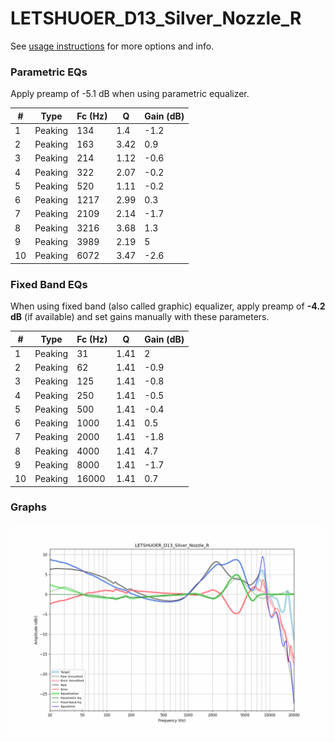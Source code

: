 # LETSHUOER_D13_Silver_Nozzle_R
See [usage instructions](https://github.com/jaakkopasanen/AutoEq#usage) for more options and info.

### Parametric EQs
Apply preamp of -5.1 dB when using parametric equalizer.

|   # | Type    |   Fc (Hz) |    Q |   Gain (dB) |
|-----|---------|-----------|------|-------------|
|   1 | Peaking |       134 | 1.4  |        -1.2 |
|   2 | Peaking |       163 | 3.42 |         0.9 |
|   3 | Peaking |       214 | 1.12 |        -0.6 |
|   4 | Peaking |       322 | 2.07 |        -0.2 |
|   5 | Peaking |       520 | 1.11 |        -0.2 |
|   6 | Peaking |      1217 | 2.99 |         0.3 |
|   7 | Peaking |      2109 | 2.14 |        -1.7 |
|   8 | Peaking |      3216 | 3.68 |         1.3 |
|   9 | Peaking |      3989 | 2.19 |         5   |
|  10 | Peaking |      6072 | 3.47 |        -2.6 |

### Fixed Band EQs
When using fixed band (also called graphic) equalizer, apply preamp of **-4.2 dB** (if available) and set gains manually with these parameters.

|   # | Type    |   Fc (Hz) |    Q |   Gain (dB) |
|-----|---------|-----------|------|-------------|
|   1 | Peaking |        31 | 1.41 |         2   |
|   2 | Peaking |        62 | 1.41 |        -0.9 |
|   3 | Peaking |       125 | 1.41 |        -0.8 |
|   4 | Peaking |       250 | 1.41 |        -0.5 |
|   5 | Peaking |       500 | 1.41 |        -0.4 |
|   6 | Peaking |      1000 | 1.41 |         0.5 |
|   7 | Peaking |      2000 | 1.41 |        -1.8 |
|   8 | Peaking |      4000 | 1.41 |         4.7 |
|   9 | Peaking |      8000 | 1.41 |        -1.7 |
|  10 | Peaking |     16000 | 1.41 |         0.7 |

### Graphs
![](./LETSHUOER_D13_Silver_Nozzle_R.png)
